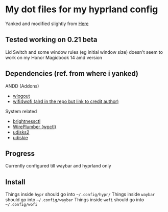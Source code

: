 # My dot files for my hyprland config
Yanked and modified slightly from [Here](https://github.com/flick0/dotfiles/tree/dreamy)

## Tested working on 0.21 beta
Lid Switch and some window rules (eg initial window size) doesn't seem to work on my Honor Magicbook 14 amd version

## Dependencies (ref. from where i yanked)
ANDD (Addons)
- [wlogout](https://github.com/ArtsyMacaw/wlogout)
- [wifi4wofi (alrd in the repo but link to credit author)](https://github.com/fearlessgeekmedia/wifi4wofi)

System related
- [brightnessctl](https://archlinux.org/packages/community/x86_64/brightnessctl/)
- [WirePlumber (wpctl)](https://wiki.archlinux.org/title/WirePlumber)
- [udisks2](https://archlinux.org/packages/?name=udisks2)
- [udiskie](https://github.com/coldfix/udiskie)

## Progress
Currently configured till waybar and hyprland only

## Install
Things inside `hypr` should go into `~/.config/hypr/`
Things inside `waybar` should go into `~/.config/waybar`
Things inside `wofi` should go into `~/.config/wofi`

